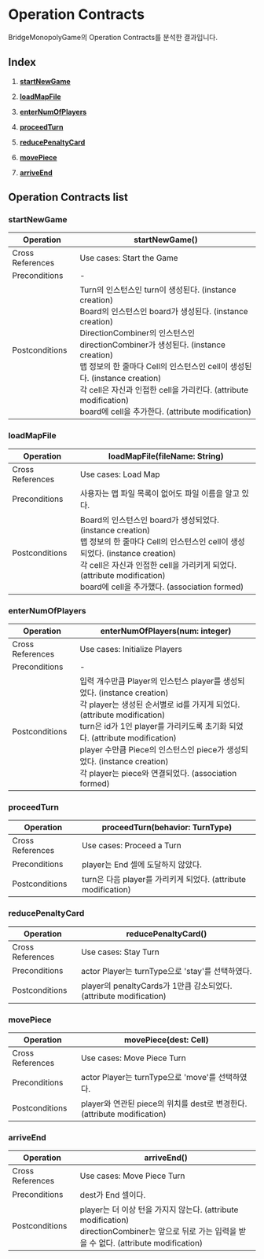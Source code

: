 # Operation Contracts

BridgeMonopolyGame의 Operation Contracts를 분석한 결과입니다.



## Index

1. [**startNewGame**](#startnewgame)

2. [**loadMapFile**](#loadmapfile)
3. [**enterNumOfPlayers**](#enternumofplayers)
4. [**proceedTurn**](#proceedturn)
5. [**reducePenaltyCard**](#reducepenaltycard)
6. [**movePiece**](#movepiece)

7. [**arriveEnd**](#arriveend)



## Operation Contracts list

 ### startNewGame

| Operation        | startNewGame()                                               |
| ---------------- | ------------------------------------------------------------ |
| Cross References | Use cases: Start the Game                                    |
| Preconditions    | -                                                            |
| Postconditions   | Turn의 인스턴스인 turn이 생성된다. (instance creation)</br>Board의 인스턴스인 board가 생성된다. (instance creation)</br>DirectionCombiner의 인스턴스인 directionCombiner가 생성된다. (instance creation)</br>맵 정보의 한 줄마다 Cell의 인스턴스인 cell이 생성된다. (instance creation)</br>각 cell은 자신과 인접한 cell을 가리킨다. (attribute modification)</br>board에 cell을 추가한다. (attribute modification) |



 ### loadMapFile

| Operation        | loadMapFile(fileName: String)                                |
| ---------------- | ------------------------------------------------------------ |
| Cross References | Use cases: Load Map                                          |
| Preconditions    | 사용자는 맵 파일 목록이 없어도 파일 이름을 알고 있다.        |
| Postconditions   | Board의 인스턴스인 board가 생성되었다. (instance creation)</br>맵 정보의 한 줄마다 Cell의 인스턴스인 cell이 생성되었다. (instance creation)</br>각 cell은 자신과 인접한 cell을 가리키게 되었다. (attribute modification)</br>board에 cell을 추가했다. (association formed) |



 ### enterNumOfPlayers

| Operation        | enterNumOfPlayers(num: integer)                              |
| ---------------- | ------------------------------------------------------------ |
| Cross References | Use cases: Initialize Players                                |
| Preconditions    | -                                                            |
| Postconditions   | 입력 개수만큼 Player의 인스턴스 player를 생성되었다. (instance creation)</br>각 player는 생성된 순서별로 id를 가지게 되었다. (attribute modification)</br>turn은 id가 1인 player를 가리키도록 초기화 되었다. (attribute modification)</br>player 수만큼 Piece의 인스턴스인 piece가 생성되었다. (instance creation)</br>각 player는 piece와 연결되었다. (association formed) |



 ### proceedTurn

| Operation        | proceedTurn(behavior: TurnType)                              |
| ---------------- | ------------------------------------------------------------ |
| Cross References | Use cases: Proceed a Turn                                    |
| Preconditions    | player는 End 셀에 도달하지 않았다.                           |
| Postconditions   | turn은 다음 player를 가리키게 되었다. (attribute modification) |



 ### reducePenaltyCard

| Operation        | reducePenaltyCard()                                          |
| ---------------- | ------------------------------------------------------------ |
| Cross References | Use cases: Stay Turn                                         |
| Preconditions    | actor Player는 turnType으로 'stay'를 선택하였다.             |
| Postconditions   | player의 penaltyCards가 1만큼 감소되었다. (attribute modification) |



 ### movePiece

| Operation        | movePiece(dest: Cell)                                        |
| ---------------- | ------------------------------------------------------------ |
| Cross References | Use cases: Move Piece Turn                                   |
| Preconditions    | actor Player는 turnType으로 'move'를 선택하였다.             |
| Postconditions   | player와 연관된 piece의 위치를 dest로 변경한다. (attribute modification) |



 ### arriveEnd

| Operation        | arriveEnd()                                                  |
| ---------------- | ------------------------------------------------------------ |
| Cross References | Use cases: Move Piece Turn                                   |
| Preconditions    | dest가 End 셀이다.                                           |
| Postconditions   | player는 더 이상 턴을 가지지 않는다. (attribute modification)</br>directionCombiner는 앞으로 뒤로 가는 입력을 받을 수 없다. (attribute modification) |

